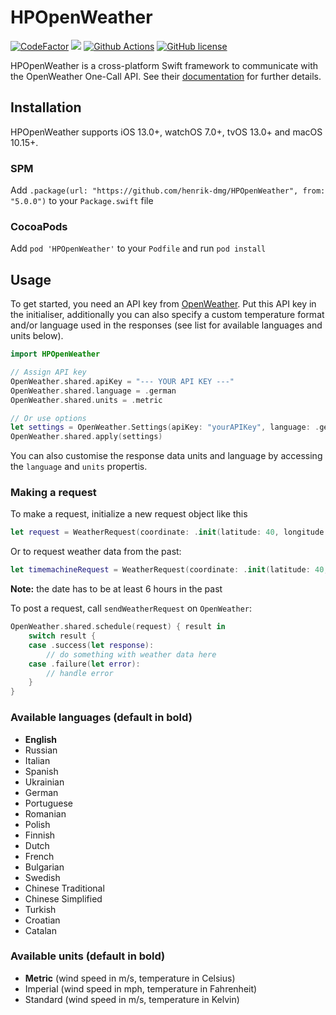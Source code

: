 # HPOpenWeather

<a href="https://www.codefactor.io/repository/github/henrik-dmg/hpopenweather"><img src="https://www.codefactor.io/repository/github/henrik-dmg/hpopenweather/badge" alt="CodeFactor" /></a>
<a href="https://img.shields.io/badge/Swift-5.0-orange"><img src="https://img.shields.io/badge/Swift-5.0-orange.svg"/></a>
<a href="https://github.com/henrik-dmg/HPOpenWeather/blob/master/.github/workflows/swift.yml"><img src="https://github.com/henrik-dmg/HPOpenWeather/workflows/Swift/badge.svg" alt="Github Actions"/></a>
[![GitHub license](https://img.shields.io/github/license/henrik-dmg/HPOpenWeather)](https://github.com/henrik-dmg/HPOpenWeather/blob/master/LICENSE.md)

HPOpenWeather is a cross-platform Swift framework to communicate with the OpenWeather One-Call API. See their [documentation](https://openweathermap.org/api/one-call-api) for further details.

## Installation

HPOpenWeather supports iOS 13.0+, watchOS 7.0+, tvOS 13.0+ and macOS 10.15+.

### SPM

Add `.package(url: "https://github.com/henrik-dmg/HPOpenWeather", from: "5.0.0")` to your `Package.swift` file

### CocoaPods

Add `pod 'HPOpenWeather'` to your `Podfile` and run `pod install`

## Usage

To get started, you need an API key from [OpenWeather](https://openweathermap.org). Put this API key in the initialiser, additionally you can also specify a custom temperature format and/or language used in the responses (see list for available languages and units below).

```swift
import HPOpenWeather

// Assign API key
OpenWeather.shared.apiKey = "--- YOUR API KEY ---"
OpenWeather.shared.language = .german
OpenWeather.shared.units = .metric

// Or use options
let settings = OpenWeather.Settings(apiKey: "yourAPIKey", language: .german, units: .metric)
OpenWeather.shared.apply(settings)
```

You can also customise the response data units and language by accessing the `language` and `units` propertis.

### Making a request

To make a request, initialize a new request object like this

```swift
let request = WeatherRequest(coordinate: .init(latitude: 40, longitude: 30))
```

Or to request weather data from the past:

```swift
let timemachineRequest = WeatherRequest(coordinate: .init(latitude: 40, longitude: 30), date: someDate)
```

**Note:** the date has to be at least 6 hours in the past

To post a request, call `sendWeatherRequest` on `OpenWeather`:

```swift
OpenWeather.shared.schedule(request) { result in
	switch result {
    case .success(let response):
    	// do something with weather data here
    case .failure(let error):
        // handle error
    }
}
```

### Available languages (default in bold)

- **English**
- Russian
- Italian
- Spanish
- Ukrainian
- German
- Portuguese
- Romanian
- Polish
- Finnish
- Dutch
- French
- Bulgarian
- Swedish
- Chinese Traditional
- Chinese Simplified
- Turkish
- Croatian
- Catalan

### Available units (default in bold)

- **Metric** (wind speed in m/s, temperature in Celsius)
- Imperial (wind speed in mph, temperature in Fahrenheit)
- Standard (wind speed in m/s, temperature in Kelvin)
